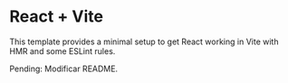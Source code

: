 # React + Vite

This template provides a minimal setup to get React working in Vite with HMR and some ESLint rules.

Pending: Modificar README.
